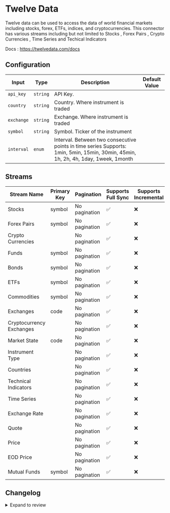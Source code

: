 # Twelve Data
Twelve data can be used to access the data of world financial markets including stocks, forex, ETFs, indices, and cryptocurrencies.
This connector has various streams including but not limited to Stocks , Forex Pairs , Crypto Currencies , Time Series and Techical Indicators

Docs : https://twelvedata.com/docs

## Configuration

| Input | Type | Description | Default Value |
|-------|------|-------------|---------------|
| `api_key` | `string` | API Key.  |  |
| `country` | `string` | Country. Where instrument is traded |  |
| `exchange` | `string` | Exchange. Where instrument is traded |  |
| `symbol` | `string` | Symbol. Ticker of the instrument |  |
| `interval` | `enum` | Interval. Between two consecutive points in time series Supports: 1min, 5min, 15min, 30min, 45min, 1h, 2h, 4h, 1day, 1week, 1month |  |

## Streams
| Stream Name | Primary Key | Pagination | Supports Full Sync | Supports Incremental |
|-------------|-------------|------------|---------------------|----------------------|
| Stocks | symbol | No pagination | ✅ |  ❌  |
| Forex Pairs | symbol | No pagination | ✅ |  ❌  |
| Crypto Currencies |  | No pagination | ✅ |  ❌  |
| Funds | symbol | No pagination | ✅ |  ❌  |
| Bonds | symbol | No pagination | ✅ |  ❌  |
| ETFs | symbol | No pagination | ✅ |  ❌  |
| Commodities | symbol | No pagination | ✅ |  ❌  |
| Exchanges | code | No pagination | ✅ |  ❌  |
| Cryptocurrency Exchanges |  | No pagination | ✅ |  ❌  |
| Market State | code | No pagination | ✅ |  ❌  |
| Instrument Type |  | No pagination | ✅ |  ❌  |
| Countries |  | No pagination | ✅ |  ❌  |
| Technical Indicators |  | No pagination | ✅ |  ❌  |
| Time Series |  | No pagination | ✅ |  ❌  |
| Exchange Rate |  | No pagination | ✅ |  ❌  |
| Quote |  | No pagination | ✅ |  ❌  |
| Price |  | No pagination | ✅ |  ❌  |
| EOD Price |  | No pagination | ✅ |  ❌  |
| Mutual Funds | symbol | No pagination | ✅ |  ❌  |

## Changelog

<details>
  <summary>Expand to review</summary>

| Version          | Date              | Pull Request | Subject        |
|------------------|-------------------|--------------|----------------|
| 0.0.2 | 2024-11-04 | [48167](https://github.com/airbytehq/airbyte/pull/48167) | Update dependencies |
| 0.0.1 | 2024-10-20 | | Initial release by [@ombhardwajj](https://github.com/ombhardwajj) via Connector Builder |

</details>
